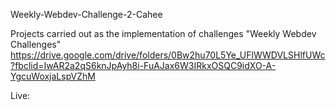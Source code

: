 Weekly-Webdev-Challenge-2-Cahee

Projects carried out as the implementation of challenges "Weekly Webdev Challenges" https://drive.google.com/drive/folders/0Bw2hu70L5Ye_UFlWWDVLSHlfUWc?fbclid=IwAR2a2qS6knJpAyh8i-FuAJax6W3IRkxOSQC9idXO-A-YgcuWoxjaLspVZhM

Live:
